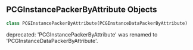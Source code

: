 ## PCGInstancePackerByAttribute Objects

```python
class PCGInstancePackerByAttribute(PCGInstanceDataPackerByAttribute)
```

deprecated: 'PCGInstancePackerByAttribute' was renamed to 'PCGInstanceDataPackerByAttribute'.

<a id="unreal.PCGInstanceDataPackerByRegex"></a>